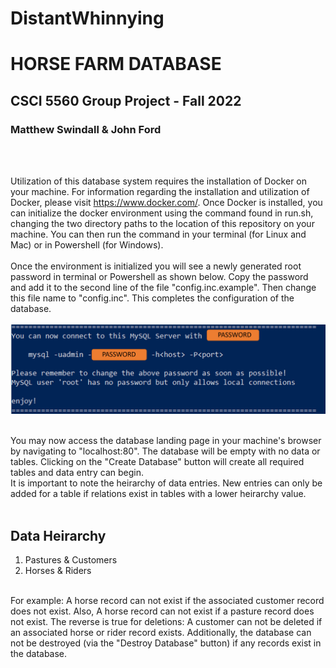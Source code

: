 # DistantWhinnying
<h1>HORSE FARM DATABASE</h1>
<h2>CSCI 5560 Group Project - Fall 2022</h2>
<h3>Matthew Swindall & John Ford</h3>
<br><br>
<p>
Utilization of this database system requires the installation of Docker on your machine. For information regarding the installation and 
utilization of Docker, please visit <a href="https://www.docker.com/">https://www.docker.com/</a>. Once Docker is installed, you can initialize the docker environment using the command found in run.sh, changing the two directory paths to the location of this repository on your machine. You can then run the command in your terminal (for Linux and Mac) or in Powershell (for Windows).
<br><br>
Once the environment is initialized you will see a newly generated root password in terminal or Powershell as shown below. Copy the password
and add it to the second line of the file "config.inc.example". Then change this file name to "config.inc". This completes
the configuration of the database.

<br>
<br>
<img src="passgen.png" alt="passgen">
<br>
<br>

You may now access the database landing page in your machine's browser by navigating to "localhost:80". The database will be 
empty with no data or tables. Clicking on the "Create Database" button will create all required tables and data entry can begin.
<br>
It is important to note the heirarchy of data entries. New entries can only be added for a table if relations exist in tables with 
a lower heirarchy value.
<br>
<br>
<h2>Data Heirarchy</h2>
<ol>
	<li>Pastures & Customers</li>
	<li>Horses & Riders</li>
</ol>
<br>
For example: A horse record can not exist if the associated customer record does not exist. Also, A horse record 
can not exist if a pasture record does not exist. The reverse is true for deletions: A customer can not be deleted if an associated 
horse or rider record exists. Additionally, the database can not be destroyed (via the "Destroy Database" button) if any records exist
in the database.
	

</p>
